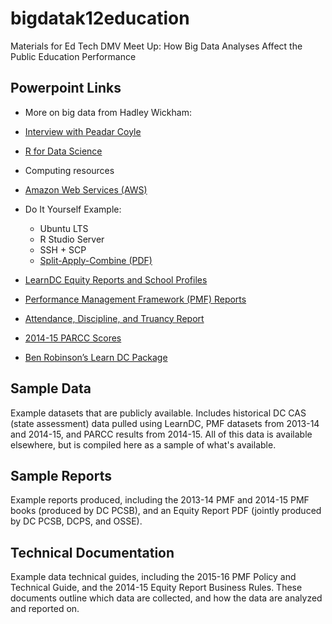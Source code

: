 # bigdatak12education
Materials for Ed Tech DMV Meet Up: How Big Data Analyses Affect the Public Education Performance

## Powerpoint Links
- More on big data from Hadley Wickham:
 - [Interview with Peadar Coyle](https://peadarcoyle.wordpress.com/2015/08/02/interview-with-a-data-scientist-hadley-wickham/)
 - [R for Data Science](http://r4ds.had.co.nz/intro.html)

- Computing resources
 - [Amazon Web Services (AWS)]()
 - Do It Yourself Example: 
    - Ubuntu LTS
    - R Studio Server
    - SSH + SCP
    - [Split-Apply-Combine (PDF)](https://www.jstatsoft.org/article/view/v040i01/v40i01.pdf)

- [LearnDC Equity Reports and School Profiles](http://learndc.org/)
- [Performance Management Framework (PMF) Reports](http://www.dcpcsb.org/2015-school-profiles-and-pmf-tiers)
- [Attendance, Discipline, and Truancy Report](http://www.dcpcsb.org/report/attendance-discipline-and-truancy-report)
- [2014-15 PARCC Scores](http://osse.dc.gov/parcc)
- [Ben Robinson’s Learn DC Package](http://github.com/benjaminrobinson/LearnDC)



## Sample Data
Example datasets that are publicly available. 
Includes historical DC CAS (state assessment) data pulled using LearnDC, 
PMF datasets from 2013-14 and 2014-15,
and PARCC results from 2014-15. All of this data is available elsewhere, but
is compiled here as a sample of what's available.

## Sample Reports
Example reports produced, including the 2013-14 PMF and 2014-15 PMF books (produced by DC PCSB),
and an Equity Report PDF (jointly produced by DC PCSB, DCPS, and OSSE).

## Technical Documentation
Example data technical guides, including the 2015-16 PMF Policy and Technical Guide, and the 2014-15 Equity Report Business Rules. These documents outline which data are collected, and how the data are analyzed and reported on.

